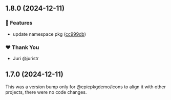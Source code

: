 ## 1.8.0 (2024-12-11)

### 🚀 Features

- update namespace pkg ([cc999db](https://github.com/juristr/epicweb-slate-ui/commit/cc999db))

### ❤️  Thank You

- Juri @juristr

## 1.7.0 (2024-12-11)

This was a version bump only for @epicpkgdemo/icons to align it with other projects, there were no code changes.
